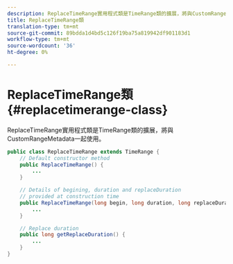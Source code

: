 ```yaml
---
description: ReplaceTimeRange實用程式類是TimeRange類的擴展，將與CustomRangeMetadata一起使用。
title: ReplaceTimeRange類
translation-type: tm+mt
source-git-commit: 89bdda1d4bd5c126f19ba75a819942df901183d1
workflow-type: tm+mt
source-wordcount: '36'
ht-degree: 0%

---
```



# ReplaceTimeRange類{#replacetimerange-class}

ReplaceTimeRange實用程式類是TimeRange類的擴展，將與CustomRangeMetadata一起使用。

```java
public class ReplaceTimeRange extends TimeRange {
    // Default constructor method
    public ReplaceTimeRange() { 
        ... 
    }

    // Details of begining, duration and replaceDuration 
    // provided at construction time 
    public ReplaceTimeRange(long begin, long duration, long replaceDuration) { 
        ... 
    }

    // Replace duration
    public long getReplaceDuration() { 
        ... 
    }
}
```

